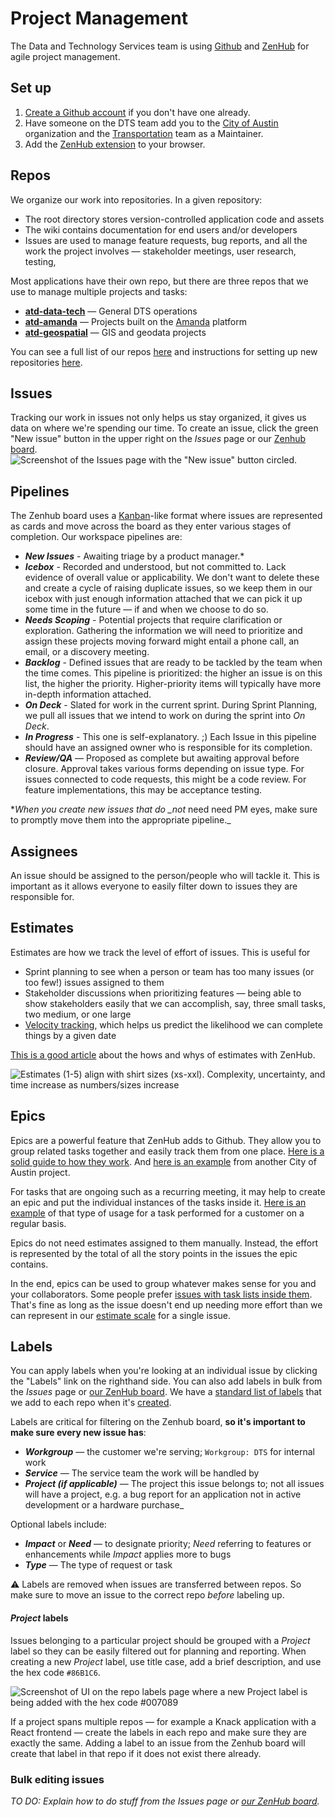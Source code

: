 # Project Management

The Data and Technology Services team is using [Github](https://github.com/) and [ZenHub](https://www.zenhub.com/) for agile project management.

## Set up

1. [Create a Github account](https://github.com/join) if you don't have one already. 
2. Have someone on the DTS team add you to the [City of Austin](https://github.com/cityofaustin) organization and the [Transportation](https://github.com/orgs/cityofaustin/teams/transportation) team as a Maintainer. 
3. Add the [ZenHub extension](https://www.zenhub.com/extension) to your browser. 

## Repos

We organize our work into repositories. In a given repository:

* The root directory stores version-controlled application code and assets
* The wiki contains documentation for end users and/or developers
* Issues are used to manage feature requests, bug reports, and all the work the project involves — stakeholder meetings, user research, testing, 

Most applications have their own repo, but there are three repos that we use to manage multiple projects and tasks:

* [**atd-data-tech**](https://github.com/cityofaustin/atd-data-tech) — General DTS operations
* [**atd-amanda**](https://github.com/cityofaustin/atd-amanda) — Projects built on the [Amanda](https://github.com/cityofaustin/atd-amanda/wiki) platform
* [**atd-geospatial**](https://github.com/cityofaustin/atd-geospatial) — GIS and geodata projects

You can see a full list of our repos [here](https://github.com/orgs/cityofaustin/teams/transportation/repositories) and instructions for setting up new repositories [here](project-management:-github-and-zenhub-basics.md).

## Issues

Tracking our work in issues not only helps us stay organized, it gives us data on where we're spending our time. To create an issue, click the green "New issue" button in the upper right on the _Issues_ page or our [Zenhub board](https://github.com/cityofaustin/atd-data-tech/blob/master/.github/settings.yml#workspaces/data--tech-services-5caf7dc6ecad11531cc418ef/board). ![Screenshot of the Issues page with the &quot;New issue&quot; button circled. ](https://github.com/cityofaustin/atd-data-tech/blob/master/images/Create-new-issue.png?raw=true)

## Pipelines

The Zenhub board uses a [Kanban](https://en.wikipedia.org/wiki/Kanban_board)-like format where issues are represented as cards and move across the board as they enter various stages of completion. Our workspace pipelines are:

* _**New Issues**_ - Awaiting triage by a product manager.\* 
* _**Icebox**_ - Recorded and understood, but not committed to. Lack evidence of overall value or applicability. We don't want to delete these and create a cycle of raising duplicate issues, so we keep them in our icebox with just enough information attached that we can pick it up some time in the future — if and when we choose to do so.
* _**Needs Scoping**_ - Potential projects that require clarification or exploration. Gathering the information we will need to prioritize and assign these projects moving forward might entail a phone call, an email, or a discovery meeting.
* _**Backlog**_ - Defined issues that are ready to be tackled by the team when the time comes. This pipeline is prioritized: the higher an issue is on this list, the higher the priority. Higher-priority items will typically have more in-depth information attached. 
* _**On Deck**_ - Slated for work in the current sprint. During Sprint Planning, we pull all issues that we intend to work on during the sprint into _On Deck_. 
* _**In Progress**_ - This one is self-explanatory. ;\) Each Issue in this pipeline should have an assigned owner who is responsible for its completion. 
* _**Review/QA**_ — Proposed as complete but awaiting approval before closure. Approval takes various forms depending on issue type. For issues connected to code requests, this might be a code review. For feature implementations, this may be acceptance testing. 

\*_When you create new issues that do \_not_ need need PM eyes, make sure to promptly move them into the appropriate pipeline.\_

## Assignees

An issue should be assigned to the person/people who will tackle it. This is important as it allows everyone to easily filter down to issues they are responsible for.

## Estimates

Estimates are how we track the level of effort of issues. This is useful for

* Sprint planning to see when a person or team has too many issues \(or too few!\) issues assigned to them
* Stakeholder discussions when prioritizing features — being able to show stakeholders easily that we can accomplish, say, three small tasks, two medium, or one large 
* [Velocity tracking](https://www.zenhub.com/blog/track-your-speed-of-work-with-agile-velocity-charts/), which helps us predict the likelihood we can complete things by a given date

[This is a good article](https://help.zenhub.com/support/solutions/articles/43000010347-estimate-work-using-story-points) about the hows and whys of estimates with ZenHub.

![Estimates \(1-5\) align with shirt sizes \(xs-xxl\). Complexity, uncertainty, and time increase as numbers/sizes increase](https://github.com/cityofaustin/atd-data-tech/blob/master/images/Relative-estimates.png)

## Epics

Epics are a powerful feature that ZenHub adds to Github. They allow you to group related tasks together and easily track them from one place. [Here is a solid guide to how they work](https://www.zenhub.com/blog/working-with-epics-in-github/). And [here is an example](https://github.com/cityofaustin/techstack/issues/1215) from another City of Austin project.

For tasks that are ongoing such as a recurring meeting, it may help to create an epic and put the individual instances of the tasks inside it. [Here is an example](https://github.com/cityofaustin/atd-geospatial/issues/4) of that type of usage for a task performed for a customer on a regular basis.

Epics do not need estimates assigned to them manually. Instead, the effort is represented by the total of all the story points in the issues the epic contains.

In the end, epics can be used to group whatever makes sense for you and your collaborators. Some people prefer [issues with task lists inside them](https://github.com/cityofaustin/techstack/issues/616). That's fine as long as the issue doesn't end up needing more effort than we can represent in our [estimate scale](https://github.com/cityofaustin/atd-data-tech/wiki/Project-Management:-Github-and-ZenHub-Basics#estimates) for a single issue.

## Labels

You can apply labels when you're looking at an individual issue by clicking the "Labels" link on the righthand side. You can also add labels in bulk from the _Issues_ page or [our ZenHub board](https://github.com/cityofaustin/atd-data-tech#workspaces/data--tech-services-5caf7dc6ecad11531cc418ef/board). We have a [standard list of labels](https://github.com/cityofaustin/atd-data-tech/wiki/Project-Management:-Standard-Github-Labels) that we add to each repo when it's [created](https://github.com/cityofaustin/atd-data-tech/wiki/Project-Management:-Creating-a-Repository).

Labels are critical for filtering on the Zenhub board, **so it's important to make sure every new issue has**:

* _**Workgroup**_ — the customer we're serving; `Workgroup: DTS` for internal work
* _**Service**_ — The service team the work will be handled by
* _**Project \(if applicable\)**_ — The project this issue belongs to; not all issues will have a project, e.g. a bug report for an application not in active development or a hardware purchase\_ 

Optional labels include:

* _**Impact**_ or _**Need**_ — to designate priority; _Need_ referring to features or enhancements while _Impact_ applies more to bugs 
* _**Type**_ — The type of request or task 

⚠️ Labels are removed when issues are transferred between repos. So make sure to move an issue to the correct repo _before_ labeling up.

#### _Project_ labels

Issues belonging to a particular project should be grouped with a _Project_ label so they can be easily filtered out for planning and reporting. When creating a new _Project_ label, use title case, add a brief description, and use the hex code `#86B1C6`.

![Screenshot of UI on the repo labels page where a new Project label is being added with the hex code \#007089](https://github.com/cityofaustin/atd-data-tech/blob/master/images/Create-project-Github-label.png?raw=true?raw=true)

If a project spans multiple repos — for example a Knack application with a React frontend — create the labels in each repo and make sure they are exactly the same. Adding a label to an issue from the Zenhub board will create that label in that repo if it does not exist there already.

### Bulk editing issues

_TO DO: Explain how to do stuff from the Issues page or_ [_our ZenHub board_](https://github.com/cityofaustin/atd-data-tech#workspaces/data--tech-services-5caf7dc6ecad11531cc418ef/board)_._

